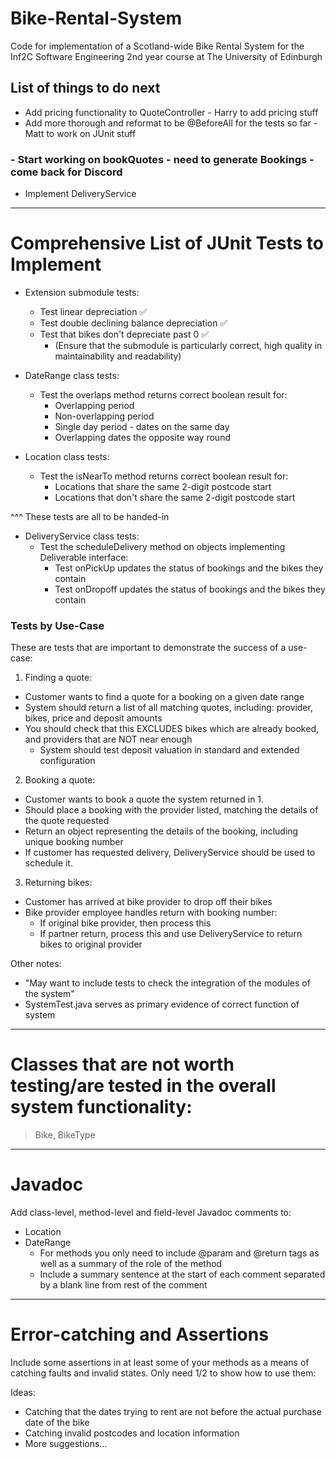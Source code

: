 # Bike-Rental-System
Code for implementation of a Scotland-wide Bike Rental System for the Inf2C Software Engineering 2nd year course at The University of Edinburgh

## List of things to do next
- Add pricing functionality to QuoteController - Harry to add pricing stuff
- Add more thorough and reformat to be @BeforeAll for the tests so far - Matt to work on JUnit stuff

### - Start working on bookQuotes - need to generate Bookings - come back for Discord
- Implement DeliveryService

- - - -

# Comprehensive List of JUnit Tests to Implement

* Extension submodule tests:
  * Test linear depreciation :white_check_mark:
  * Test double declining balance depreciation :white_check_mark:
  * Test that bikes don't depreciate past 0 :white_check_mark:
    * (Ensure that the submodule is particularly correct, high quality in maintainability and readability)
    
* DateRange class tests:
  * Test the overlaps method returns correct boolean result for:
    * Overlapping period
    * Non-overlapping period
    * Single day period - dates on the same day
    * Overlapping dates the opposite way round
    
* Location class tests:
  * Test the isNearTo method returns correct boolean result for:
    * Locations that share the same 2-digit postcode start
    * Locations that don't share the same 2-digit postcode start

^^^ These tests are all to be handed-in

* DeliveryService class tests:
  * Test the scheduleDelivery method on objects implementing Deliverable interface:
    * Test onPickUp updates the status of bookings and the bikes they contain
    * Test onDropoff updates the status of bookings and the bikes they contain

### Tests by Use-Case

These are tests that are important to demonstrate the success of a use-case:

1. Finding a quote:
  * Customer wants to find a quote for a booking on a given date range
  * System should return a list of all matching quotes, including: provider, bikes, price and deposit amounts
  * You should check that this EXCLUDES bikes which are already booked, and providers that are NOT near enough
    * System should test deposit valuation in standard and extended configuration
    
2. Booking a quote:
  * Customer wants to book a quote the system returned in 1.
  * Should place a booking with the provider listed, matching the details of the quote requested
  * Return an object representing the details of the booking, including unique booking number
  * If customer has requested delivery, DeliveryService should be used to schedule it.
  
3. Returning bikes:
  * Customer has arrived at bike provider to drop off their bikes
  * Bike provider employee handles return with booking number:
    * If original bike provider, then process this
    * If partner return, process this and use DeliveryService to return bikes to original provider

Other notes:
* "May want to include tests to check the integration of the modules of the system"
* SystemTest.java serves as primary evidence of correct function of system

- - - -

# Classes that are not worth testing/are tested in the overall system functionality:
> Bike, BikeType

- - - -

# Javadoc

Add class-level, method-level and field-level Javadoc comments to:

* Location
* DateRange
  * For methods you only need to include @param and @return tags as well as a summary of the role of the method
  * Include a summary sentence at the start of each comment separated by a blank line from rest of the comment
  
- - - -

# Error-catching and Assertions

Include some assertions in at least some of your methods as a means of catching faults and invalid states. Only need 1/2 to show how to use them:

Ideas:
* Catching that the dates trying to rent are not before the actual purchase date of the bike
* Catching invalid postcodes and location information
* More suggestions...



